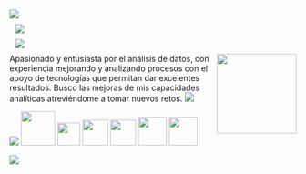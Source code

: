 <img src="https://user-images.githubusercontent.com/73097560/115834477-dbab4500-a447-11eb-908a-139a6edaec5c.gif">

<h1 style="margin: 10px 10px">
    <img src="https://readme-typing-svg.herokuapp.com?font=Montserrat&weight=900&size=40&duration=1000&pause=2000&color=2545FF&center=true&vCenter=true&random=false&width=435&lines=DATA+ANALYTICS+📊​" />


<h1 style="margin: 10px 10px">
    <img src="https://readme-typing-svg.herokuapp.com?font=Montserrat&weight=700&size=35&duration=1000&pause=5000&color=2545FF&vCenter=true&random=false&width=435&lines=SOBRE+M%C3%8D+👨🏻‍💻​" />
</h1>
<picture> <img align="right" src="https://media2.giphy.com/media/v1.Y2lkPTc5MGI3NjExMWEzZzY3YnkwOWJwN2ZxN3diNnRoNDdza3VsYnNwNzNsbmg4YW83dCZlcD12MV9pbnRlcm5hbF9naWZfYnlfaWQmY3Q9Zw/TJP7EH5i1fB2rKeWbf/giphy.gif" width = 140px></picture>
Apasionado y entusiasta por el análisis de datos, con experiencia mejorando y analizando procesos con el apoyo de tecnologías que permitan dar excelentes resultados. Busco las mejoras de mis capacidades analíticas atreviéndome a tomar nuevos retos.

<img src="https://readme-typing-svg.herokuapp.com?font=Montserrat&weight=700&size=30&duration=1000&pause=5000&color=2545FF&vCenter=true&random=false&width=435&lines=SOFTWARE+AND+TOOLS+👨🏻‍💻​" />

<img src="https://img.icons8.com/color/48/000000/python.png"/> <img src="https://pandas.pydata.org/static/img/pandas_secondary.svg" width = "60" /> <img src="https://cdn.worldvectorlogo.com/logos/numpy-1.svg" width = "40" /> <img src="https://static.javatpoint.com/tutorial/matplotlib/images/matplotlib-tutorial.png" width = "45" > <img src="https://cdn-icons-png.flaticon.com/128/906/906310.png" width = "45" /> <img src="https://cdn-icons-png.flaticon.com/128/5968/5968364.png" width = "50" /> <img src = "https://cdn-icons-png.flaticon.com/512/919/919836.png" width = "50"/>

<img src="https://user-images.githubusercontent.com/73097560/115834477-dbab4500-a447-11eb-908a-139a6edaec5c.gif">

